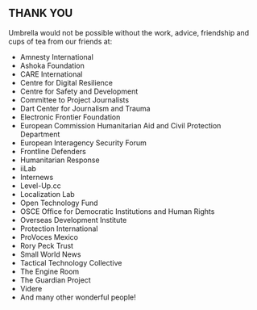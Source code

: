 THANK YOU
---------

Umbrella would not be possible without the work, advice, friendship and cups of tea from our friends at:

*   Amnesty International
*   Ashoka Foundation
*   CARE International
*   Centre for Digital Resilience
*   Centre for Safety and Development
*   Committee to Project Journalists
*   Dart Center for Journalism and Trauma
*   Electronic Frontier Foundation
*   European Commission Humanitarian Aid and Civil Protection Department
*   European Interagency Security Forum
*   Frontline Defenders
*   Humanitarian Response
*   iiLab
*   Internews
*   Level-Up.cc
*   Localization Lab
*   Open Technology Fund
*   OSCE Office for Democratic Institutions and Human Rights
*   Overseas Development Institute
*   Protection International
*   ProVoces Mexico
*   Rory Peck Trust
*   Small World News
*   Tactical Technology Collective
*   The Engine Room
*   The Guardian Project
*   Videre
*   And many other wonderful people!
